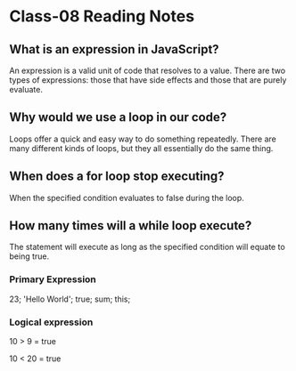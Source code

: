 # Class-08 Reading Notes

## What is an expression in JavaScript?

An expression is a valid unit of code that resolves to a value. There are two types of expressions: those that have side effects and those that are purely evaluate.

## Why would we use a loop in our code?

Loops offer a quick and easy way to do something repeatedly. There are many different kinds of loops, but they all essentially do the same thing.

## When does a for loop stop executing?

When the specified condition evaluates to false during the loop.

## How many times will a while loop execute?

The statement will execute as long as the specified condition will equate to being true.

### Primary Expression

23;
'Hello World';
true;
sum;
this;

### Logical expression

10 > 9 = true

10 < 20 = true
